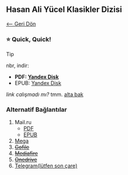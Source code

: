 ## Hasan Ali Yücel Klasikler Dizisi 

[<-- Geri Dön](/#yayınlar)

### ⭐ Quick, Quick!

> [!TIP]
> nbr, indir:
> - **PDF: [Yandex Disk](https://disk.yandex.com.tr/d/8o74TZrwVb_rqw)**
> - EPUB: [Yandex Disk](https://disk.yandex.com.tr/d/SeHRrd_twABYOA)


*link calışmadı mı?* tmm. [alta bak](#alternatif-bağlantılar)

### Alternatif Bağlantılar
1. Mail.ru
   - [PDF](https://cloud.mail.ru/public/dCKC/unkvR5cEv)
   - [EPUB](https://cloud.mail.ru/public/16yT/LJKiZsfGn)
2. [Mega]()
3. ~~[Gofile](/slash/dur/mal.md)~~
4. ~~[Mediafire](/slash/dur/mal.md)~~
5. ~~[Onedrive](/slash/dur/mal.md)~~
6. [Telegram(lütfen son çare)](https://t.me/+VjZXa5tZu0QxZjY0)


